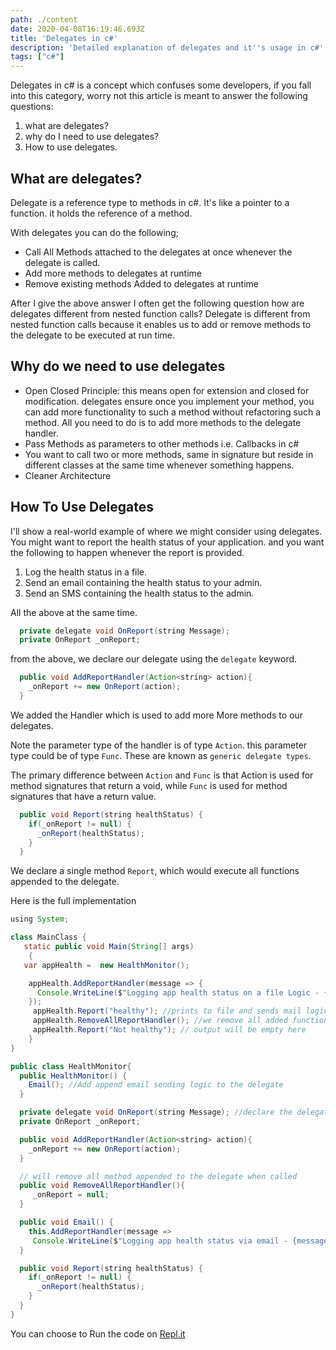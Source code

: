 ```yaml
---
path: ./content
date: 2020-04-08T16:19:46.693Z
title: 'Delegates in c#'
description: 'Detailed explanation of delegates and it''s usage in c#'
tags: ["c#"]
---
```

Delegates in c# is  a concept which confuses some developers, if you fall into this category, worry not this article is meant to answer the following questions:

1. what are delegates?
2. why do I need to use delegates?
3. How to use delegates.

## What are delegates?

Delegate is a reference type to methods in c#. It's like a pointer to a function. it holds the reference of a method.

With delegates you can do the following;

* Call All Methods attached to the delegates at once whenever the delegate is called.
* Add more methods to delegates at runtime
* Remove existing methods Added to delegates at runtime

After I give the above answer I often get the following question  how are delegates different from nested function calls?  Delegate is different from nested function calls because it enables us to add or remove methods to the delegate to be executed at run time.

## Why do we need to use delegates

* Open Closed Principle: this means open for extension and closed for modification. delegates ensure once you implement your method, you can add more functionality to such a method without refactoring such a method. All you need to do is to add more methods to the delegate handler. 
* Pass Methods as parameters to other methods i.e. Callbacks in c#
* You want to call two or more methods, same in signature but reside in different classes at the same time whenever something happens.
* Cleaner Architecture

## How To Use Delegates

 I'll show a real-world example of where we might consider using delegates. You might want to report the health status of your application. and you want the following to happen whenever the report is provided.

1. Log the health status in a file.
2. Send an email containing the health status to your admin.
3. Send an SMS containing the health status to the admin.

All the above at the same time.

```java
  private delegate void OnReport(string Message);
  private OnReport _onReport;
```

from the above, we declare our delegate using the `delegate` keyword.

```java
  public void AddReportHandler(Action<string> action){
    _onReport += new OnReport(action);
  }
```

We added the Handler which is used to add more More methods to our delegates. 

Note the parameter type of the handler is of type `Action`. this parameter type could be of type `Func`. These are known as `generic delegate types`.

The primary difference between `Action` and `Func` is that Action is used for method signatures that return a void, while `Func` is used for method signatures that have a return value. 

```java
  public void Report(string healthStatus) {
    if(_onReport != null) {
      _onReport(healthStatus);
    }
  }
```

We declare a single method `Report`, which would execute all functions appended to the delegate.

Here is the full implementation

```java
using System;

class MainClass {
   static public void Main(String[] args) 
    { 
   var appHealth =  new HealthMonitor();

    appHealth.AddReportHandler(message => {
      Console.WriteLine($"Logging app health status on a file Logic - {message}");
    });
     appHealth.Report("healthy"); //prints to file and sends mail logic executes
     appHealth.RemoveAllReportHandler(); //we remove all added functions
     appHealth.Report("Not healthy"); // output will be empty here
    } 
}

public class HealthMonitor{
  public HealthMonitor() {
    Email(); //Add append email sending logic to the delegate
  }

  private delegate void OnReport(string Message); //declare the delegate
  private OnReport _onReport; 

  public void AddReportHandler(Action<string> action){
    _onReport += new OnReport(action);
  }

  // will remove all method appended to the delegate when called
  public void RemoveAllReportHandler(){
     _onReport = null;
  }

  public void Email() {
    this.AddReportHandler(message =>
     Console.WriteLine($"Logging app health status via email - {message}"));
  }

  public void Report(string healthStatus) {
    if(_onReport != null) {
      _onReport(healthStatus);
    }
  }
}
```

You can choose to Run the code on [Repl.it](https://repl.it/@Adekoreday/Delegates)

